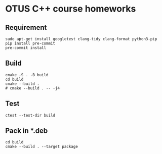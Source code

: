 # OTUS C++ course homeworks

## Requirement

```shell
sudo apt-get install googletest clang-tidy clang-format python3-pip
pip install pre-commit
pre-commit install
```

## Build

```shell
cmake -S . -B build
cd build
cmake --build .
# cmake --build . -- -j4
```

## Test

```shell
ctest --test-dir build
```

## Pack in *.deb

```shell
cd build
cmake --build . --target package
```

